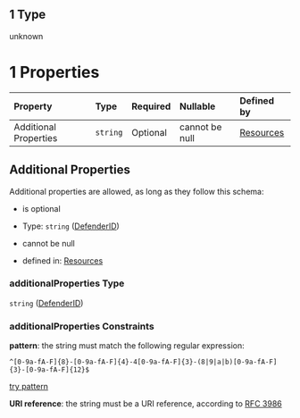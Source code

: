 ## 1 Type

unknown

# 1 Properties

| Property              | Type     | Required | Nullable       | Defined by                                                                                                                    |
| :-------------------- | :------- | :------- | :------------- | :---------------------------------------------------------------------------------------------------------------------------- |
| Additional Properties | `string` | Optional | cannot be null | [Resources](definitions-definitions-defenderid.md "resources.schema.json#/properties/contracts/oneOf/1/additionalProperties") |

## Additional Properties

Additional properties are allowed, as long as they follow this schema:



*   is optional

*   Type: `string` ([DefenderID](definitions-definitions-defenderid.md))

*   cannot be null

*   defined in: [Resources](definitions-definitions-defenderid.md "resources.schema.json#/properties/contracts/oneOf/1/additionalProperties")

### additionalProperties Type

`string` ([DefenderID](definitions-definitions-defenderid.md))

### additionalProperties Constraints

**pattern**: the string must match the following regular expression:&#x20;

```regexp
^[0-9a-fA-F]{8}-[0-9a-fA-F]{4}-4[0-9a-fA-F]{3}-(8|9|a|b)[0-9a-fA-F]{3}-[0-9a-fA-F]{12}$
```

[try pattern](https://regexr.com/?expression=%5E%5B0-9a-fA-F%5D%7B8%7D-%5B0-9a-fA-F%5D%7B4%7D-4%5B0-9a-fA-F%5D%7B3%7D-\(8%7C9%7Ca%7Cb\)%5B0-9a-fA-F%5D%7B3%7D-%5B0-9a-fA-F%5D%7B12%7D%24 "try regular expression with regexr.com")

**URI reference**: the string must be a URI reference, according to [RFC 3986](https://tools.ietf.org/html/rfc3986 "check the specification")
